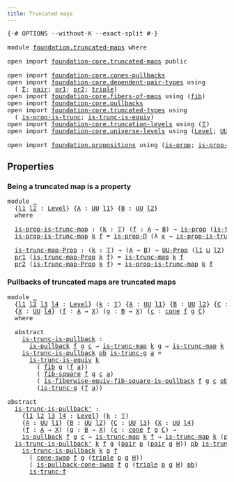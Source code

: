 ```yaml
---
title: Truncated maps
---
```


<pre class="Agda"><a id="40" class="Symbol">{-#</a> <a id="44" class="Keyword">OPTIONS</a> <a id="52" class="Pragma">--without-K</a> <a id="64" class="Pragma">--exact-split</a> <a id="78" class="Symbol">#-}</a>

<a id="83" class="Keyword">module</a> <a id="90" href="foundation.truncated-maps.html" class="Module">foundation.truncated-maps</a> <a id="116" class="Keyword">where</a>

<a id="123" class="Keyword">open</a> <a id="128" class="Keyword">import</a> <a id="135" href="foundation-core.truncated-maps.html" class="Module">foundation-core.truncated-maps</a> <a id="166" class="Keyword">public</a>

<a id="174" class="Keyword">open</a> <a id="179" class="Keyword">import</a> <a id="186" href="foundation-core.cones-pullbacks.html" class="Module">foundation-core.cones-pullbacks</a>
<a id="218" class="Keyword">open</a> <a id="223" class="Keyword">import</a> <a id="230" href="foundation-core.dependent-pair-types.html" class="Module">foundation-core.dependent-pair-types</a> <a id="267" class="Keyword">using</a>
  <a id="275" class="Symbol">(</a> <a id="277" href="foundation-core.dependent-pair-types.html#515" class="Record">Σ</a><a id="278" class="Symbol">;</a> <a id="280" href="foundation-core.dependent-pair-types.html#588" class="InductiveConstructor">pair</a><a id="284" class="Symbol">;</a> <a id="286" href="foundation-core.dependent-pair-types.html#605" class="Field">pr1</a><a id="289" class="Symbol">;</a> <a id="291" href="foundation-core.dependent-pair-types.html#617" class="Field">pr2</a><a id="294" class="Symbol">;</a> <a id="296" href="foundation-core.dependent-pair-types.html#1077" class="Function">triple</a><a id="302" class="Symbol">)</a>
<a id="304" class="Keyword">open</a> <a id="309" class="Keyword">import</a> <a id="316" href="foundation-core.fibers-of-maps.html" class="Module">foundation-core.fibers-of-maps</a> <a id="347" class="Keyword">using</a> <a id="353" class="Symbol">(</a><a id="354" href="foundation-core.fibers-of-maps.html#942" class="Function">fib</a><a id="357" class="Symbol">)</a>
<a id="359" class="Keyword">open</a> <a id="364" class="Keyword">import</a> <a id="371" href="foundation-core.pullbacks.html" class="Module">foundation-core.pullbacks</a>
<a id="397" class="Keyword">open</a> <a id="402" class="Keyword">import</a> <a id="409" href="foundation-core.truncated-types.html" class="Module">foundation-core.truncated-types</a> <a id="441" class="Keyword">using</a>
  <a id="449" class="Symbol">(</a> <a id="451" href="foundation-core.truncated-types.html#12076" class="Function">is-prop-is-trunc</a><a id="467" class="Symbol">;</a> <a id="469" href="foundation-core.truncated-types.html#4146" class="Function">is-trunc-is-equiv</a><a id="486" class="Symbol">)</a>
<a id="488" class="Keyword">open</a> <a id="493" class="Keyword">import</a> <a id="500" href="foundation-core.truncation-levels.html" class="Module">foundation-core.truncation-levels</a> <a id="534" class="Keyword">using</a> <a id="540" class="Symbol">(</a><a id="541" href="foundation-core.truncation-levels.html#395" class="Datatype">𝕋</a><a id="542" class="Symbol">)</a>
<a id="544" class="Keyword">open</a> <a id="549" class="Keyword">import</a> <a id="556" href="foundation-core.universe-levels.html" class="Module">foundation-core.universe-levels</a> <a id="588" class="Keyword">using</a> <a id="594" class="Symbol">(</a><a id="595" href="Agda.Primitive.html#597" class="Postulate">Level</a><a id="600" class="Symbol">;</a> <a id="602" href="foundation-core.universe-levels.html#235" class="Primitive">UU</a><a id="604" class="Symbol">;</a> <a id="606" href="Agda.Primitive.html#810" class="Primitive Operator">_⊔_</a><a id="609" class="Symbol">)</a>

<a id="612" class="Keyword">open</a> <a id="617" class="Keyword">import</a> <a id="624" href="foundation.propositions.html" class="Module">foundation.propositions</a> <a id="648" class="Keyword">using</a> <a id="654" class="Symbol">(</a><a id="655" href="foundation-core.propositions.html#1309" class="Function">is-prop</a><a id="662" class="Symbol">;</a> <a id="664" href="foundation-core.propositions.html#6158" class="Function">is-prop-Π</a><a id="673" class="Symbol">;</a> <a id="675" href="foundation-core.propositions.html#1393" class="Function">UU-Prop</a><a id="682" class="Symbol">)</a>
</pre>
## Properties

### Being a truncated map is a property

<pre class="Agda"><a id="753" class="Keyword">module</a> <a id="760" href="foundation.truncated-maps.html#760" class="Module">_</a>
  <a id="764" class="Symbol">{</a><a id="765" href="foundation.truncated-maps.html#765" class="Bound">l1</a> <a id="768" href="foundation.truncated-maps.html#768" class="Bound">l2</a> <a id="771" class="Symbol">:</a> <a id="773" href="Agda.Primitive.html#597" class="Postulate">Level</a><a id="778" class="Symbol">}</a> <a id="780" class="Symbol">{</a><a id="781" href="foundation.truncated-maps.html#781" class="Bound">A</a> <a id="783" class="Symbol">:</a> <a id="785" href="foundation-core.universe-levels.html#235" class="Primitive">UU</a> <a id="788" href="foundation.truncated-maps.html#765" class="Bound">l1</a><a id="790" class="Symbol">}</a> <a id="792" class="Symbol">{</a><a id="793" href="foundation.truncated-maps.html#793" class="Bound">B</a> <a id="795" class="Symbol">:</a> <a id="797" href="foundation-core.universe-levels.html#235" class="Primitive">UU</a> <a id="800" href="foundation.truncated-maps.html#768" class="Bound">l2</a><a id="802" class="Symbol">}</a>
  <a id="806" class="Keyword">where</a>
  
  <a id="817" href="foundation.truncated-maps.html#817" class="Function">is-prop-is-trunc-map</a> <a id="838" class="Symbol">:</a> <a id="840" class="Symbol">(</a><a id="841" href="foundation.truncated-maps.html#841" class="Bound">k</a> <a id="843" class="Symbol">:</a> <a id="845" href="foundation-core.truncation-levels.html#395" class="Datatype">𝕋</a><a id="846" class="Symbol">)</a> <a id="848" class="Symbol">(</a><a id="849" href="foundation.truncated-maps.html#849" class="Bound">f</a> <a id="851" class="Symbol">:</a> <a id="853" href="foundation.truncated-maps.html#781" class="Bound">A</a> <a id="855" class="Symbol">→</a> <a id="857" href="foundation.truncated-maps.html#793" class="Bound">B</a><a id="858" class="Symbol">)</a> <a id="860" class="Symbol">→</a> <a id="862" href="foundation-core.propositions.html#1309" class="Function">is-prop</a> <a id="870" class="Symbol">(</a><a id="871" href="foundation-core.truncated-maps.html#1887" class="Function">is-trunc-map</a> <a id="884" href="foundation.truncated-maps.html#841" class="Bound">k</a> <a id="886" href="foundation.truncated-maps.html#849" class="Bound">f</a><a id="887" class="Symbol">)</a>
  <a id="891" href="foundation.truncated-maps.html#817" class="Function">is-prop-is-trunc-map</a> <a id="912" href="foundation.truncated-maps.html#912" class="Bound">k</a> <a id="914" href="foundation.truncated-maps.html#914" class="Bound">f</a> <a id="916" class="Symbol">=</a> <a id="918" href="foundation-core.propositions.html#6158" class="Function">is-prop-Π</a> <a id="928" class="Symbol">(λ</a> <a id="931" href="foundation.truncated-maps.html#931" class="Bound">x</a> <a id="933" class="Symbol">→</a> <a id="935" href="foundation-core.truncated-types.html#12076" class="Function">is-prop-is-trunc</a> <a id="952" href="foundation.truncated-maps.html#912" class="Bound">k</a> <a id="954" class="Symbol">(</a><a id="955" href="foundation-core.fibers-of-maps.html#942" class="Function">fib</a> <a id="959" href="foundation.truncated-maps.html#914" class="Bound">f</a> <a id="961" href="foundation.truncated-maps.html#931" class="Bound">x</a><a id="962" class="Symbol">))</a>

  <a id="968" href="foundation.truncated-maps.html#968" class="Function">is-trunc-map-Prop</a> <a id="986" class="Symbol">:</a> <a id="988" class="Symbol">(</a><a id="989" href="foundation.truncated-maps.html#989" class="Bound">k</a> <a id="991" class="Symbol">:</a> <a id="993" href="foundation-core.truncation-levels.html#395" class="Datatype">𝕋</a><a id="994" class="Symbol">)</a> <a id="996" class="Symbol">→</a> <a id="998" class="Symbol">(</a><a id="999" href="foundation.truncated-maps.html#781" class="Bound">A</a> <a id="1001" class="Symbol">→</a> <a id="1003" href="foundation.truncated-maps.html#793" class="Bound">B</a><a id="1004" class="Symbol">)</a> <a id="1006" class="Symbol">→</a> <a id="1008" href="foundation-core.propositions.html#1393" class="Function">UU-Prop</a> <a id="1016" class="Symbol">(</a><a id="1017" href="foundation.truncated-maps.html#765" class="Bound">l1</a> <a id="1020" href="Agda.Primitive.html#810" class="Primitive Operator">⊔</a> <a id="1022" href="foundation.truncated-maps.html#768" class="Bound">l2</a><a id="1024" class="Symbol">)</a>
  <a id="1028" href="foundation-core.dependent-pair-types.html#605" class="Field">pr1</a> <a id="1032" class="Symbol">(</a><a id="1033" href="foundation.truncated-maps.html#968" class="Function">is-trunc-map-Prop</a> <a id="1051" href="foundation.truncated-maps.html#1051" class="Bound">k</a> <a id="1053" href="foundation.truncated-maps.html#1053" class="Bound">f</a><a id="1054" class="Symbol">)</a> <a id="1056" class="Symbol">=</a> <a id="1058" href="foundation-core.truncated-maps.html#1887" class="Function">is-trunc-map</a> <a id="1071" href="foundation.truncated-maps.html#1051" class="Bound">k</a> <a id="1073" href="foundation.truncated-maps.html#1053" class="Bound">f</a>
  <a id="1077" href="foundation-core.dependent-pair-types.html#617" class="Field">pr2</a> <a id="1081" class="Symbol">(</a><a id="1082" href="foundation.truncated-maps.html#968" class="Function">is-trunc-map-Prop</a> <a id="1100" href="foundation.truncated-maps.html#1100" class="Bound">k</a> <a id="1102" href="foundation.truncated-maps.html#1102" class="Bound">f</a><a id="1103" class="Symbol">)</a> <a id="1105" class="Symbol">=</a> <a id="1107" href="foundation.truncated-maps.html#817" class="Function">is-prop-is-trunc-map</a> <a id="1128" href="foundation.truncated-maps.html#1100" class="Bound">k</a> <a id="1130" href="foundation.truncated-maps.html#1102" class="Bound">f</a>
</pre>
### Pullbacks of truncated maps are truncated maps

<pre class="Agda"><a id="1197" class="Keyword">module</a> <a id="1204" href="foundation.truncated-maps.html#1204" class="Module">_</a>
  <a id="1208" class="Symbol">{</a><a id="1209" href="foundation.truncated-maps.html#1209" class="Bound">l1</a> <a id="1212" href="foundation.truncated-maps.html#1212" class="Bound">l2</a> <a id="1215" href="foundation.truncated-maps.html#1215" class="Bound">l3</a> <a id="1218" href="foundation.truncated-maps.html#1218" class="Bound">l4</a> <a id="1221" class="Symbol">:</a> <a id="1223" href="Agda.Primitive.html#597" class="Postulate">Level</a><a id="1228" class="Symbol">}</a> <a id="1230" class="Symbol">(</a><a id="1231" href="foundation.truncated-maps.html#1231" class="Bound">k</a> <a id="1233" class="Symbol">:</a> <a id="1235" href="foundation-core.truncation-levels.html#395" class="Datatype">𝕋</a><a id="1236" class="Symbol">)</a> <a id="1238" class="Symbol">{</a><a id="1239" href="foundation.truncated-maps.html#1239" class="Bound">A</a> <a id="1241" class="Symbol">:</a> <a id="1243" href="foundation-core.universe-levels.html#235" class="Primitive">UU</a> <a id="1246" href="foundation.truncated-maps.html#1209" class="Bound">l1</a><a id="1248" class="Symbol">}</a> <a id="1250" class="Symbol">{</a><a id="1251" href="foundation.truncated-maps.html#1251" class="Bound">B</a> <a id="1253" class="Symbol">:</a> <a id="1255" href="foundation-core.universe-levels.html#235" class="Primitive">UU</a> <a id="1258" href="foundation.truncated-maps.html#1212" class="Bound">l2</a><a id="1260" class="Symbol">}</a> <a id="1262" class="Symbol">{</a><a id="1263" href="foundation.truncated-maps.html#1263" class="Bound">C</a> <a id="1265" class="Symbol">:</a> <a id="1267" href="foundation-core.universe-levels.html#235" class="Primitive">UU</a> <a id="1270" href="foundation.truncated-maps.html#1215" class="Bound">l3</a><a id="1272" class="Symbol">}</a>
  <a id="1276" class="Symbol">{</a><a id="1277" href="foundation.truncated-maps.html#1277" class="Bound">X</a> <a id="1279" class="Symbol">:</a> <a id="1281" href="foundation-core.universe-levels.html#235" class="Primitive">UU</a> <a id="1284" href="foundation.truncated-maps.html#1218" class="Bound">l4</a><a id="1286" class="Symbol">}</a> <a id="1288" class="Symbol">(</a><a id="1289" href="foundation.truncated-maps.html#1289" class="Bound">f</a> <a id="1291" class="Symbol">:</a> <a id="1293" href="foundation.truncated-maps.html#1239" class="Bound">A</a> <a id="1295" class="Symbol">→</a> <a id="1297" href="foundation.truncated-maps.html#1277" class="Bound">X</a><a id="1298" class="Symbol">)</a> <a id="1300" class="Symbol">(</a><a id="1301" href="foundation.truncated-maps.html#1301" class="Bound">g</a> <a id="1303" class="Symbol">:</a> <a id="1305" href="foundation.truncated-maps.html#1251" class="Bound">B</a> <a id="1307" class="Symbol">→</a> <a id="1309" href="foundation.truncated-maps.html#1277" class="Bound">X</a><a id="1310" class="Symbol">)</a> <a id="1312" class="Symbol">(</a><a id="1313" href="foundation.truncated-maps.html#1313" class="Bound">c</a> <a id="1315" class="Symbol">:</a> <a id="1317" href="foundation-core.cones-pullbacks.html#1272" class="Function">cone</a> <a id="1322" href="foundation.truncated-maps.html#1289" class="Bound">f</a> <a id="1324" href="foundation.truncated-maps.html#1301" class="Bound">g</a> <a id="1326" href="foundation.truncated-maps.html#1263" class="Bound">C</a><a id="1327" class="Symbol">)</a>
  <a id="1331" class="Keyword">where</a>
  
  <a id="1342" class="Keyword">abstract</a>
    <a id="1355" href="foundation.truncated-maps.html#1355" class="Function">is-trunc-is-pullback</a> <a id="1376" class="Symbol">:</a>
      <a id="1384" href="foundation-core.pullbacks.html#2926" class="Function">is-pullback</a> <a id="1396" href="foundation.truncated-maps.html#1289" class="Bound">f</a> <a id="1398" href="foundation.truncated-maps.html#1301" class="Bound">g</a> <a id="1400" href="foundation.truncated-maps.html#1313" class="Bound">c</a> <a id="1402" class="Symbol">→</a> <a id="1404" href="foundation-core.truncated-maps.html#1887" class="Function">is-trunc-map</a> <a id="1417" href="foundation.truncated-maps.html#1231" class="Bound">k</a> <a id="1419" href="foundation.truncated-maps.html#1301" class="Bound">g</a> <a id="1421" class="Symbol">→</a> <a id="1423" href="foundation-core.truncated-maps.html#1887" class="Function">is-trunc-map</a> <a id="1436" href="foundation.truncated-maps.html#1231" class="Bound">k</a> <a id="1438" class="Symbol">(</a><a id="1439" href="foundation-core.dependent-pair-types.html#605" class="Field">pr1</a> <a id="1443" href="foundation.truncated-maps.html#1313" class="Bound">c</a><a id="1444" class="Symbol">)</a>
    <a id="1450" href="foundation.truncated-maps.html#1355" class="Function">is-trunc-is-pullback</a> <a id="1471" href="foundation.truncated-maps.html#1471" class="Bound">pb</a> <a id="1474" href="foundation.truncated-maps.html#1474" class="Bound">is-trunc-g</a> <a id="1485" href="foundation.truncated-maps.html#1485" class="Bound">a</a> <a id="1487" class="Symbol">=</a>
      <a id="1495" href="foundation-core.truncated-types.html#4146" class="Function">is-trunc-is-equiv</a> <a id="1513" href="foundation.truncated-maps.html#1231" class="Bound">k</a>
        <a id="1523" class="Symbol">(</a> <a id="1525" href="foundation-core.fibers-of-maps.html#942" class="Function">fib</a> <a id="1529" href="foundation.truncated-maps.html#1301" class="Bound">g</a> <a id="1531" class="Symbol">(</a><a id="1532" href="foundation.truncated-maps.html#1289" class="Bound">f</a> <a id="1534" href="foundation.truncated-maps.html#1485" class="Bound">a</a><a id="1535" class="Symbol">))</a>
        <a id="1546" class="Symbol">(</a> <a id="1548" href="foundation-core.pullbacks.html#7659" class="Function">fib-square</a> <a id="1559" href="foundation.truncated-maps.html#1289" class="Bound">f</a> <a id="1561" href="foundation.truncated-maps.html#1301" class="Bound">g</a> <a id="1563" href="foundation.truncated-maps.html#1313" class="Bound">c</a> <a id="1565" href="foundation.truncated-maps.html#1485" class="Bound">a</a><a id="1566" class="Symbol">)</a>
        <a id="1576" class="Symbol">(</a> <a id="1578" href="foundation-core.pullbacks.html#8327" class="Function">is-fiberwise-equiv-fib-square-is-pullback</a> <a id="1620" href="foundation.truncated-maps.html#1289" class="Bound">f</a> <a id="1622" href="foundation.truncated-maps.html#1301" class="Bound">g</a> <a id="1624" href="foundation.truncated-maps.html#1313" class="Bound">c</a> <a id="1626" href="foundation.truncated-maps.html#1471" class="Bound">pb</a> <a id="1629" href="foundation.truncated-maps.html#1485" class="Bound">a</a><a id="1630" class="Symbol">)</a>
        <a id="1640" class="Symbol">(</a><a id="1641" href="foundation.truncated-maps.html#1474" class="Bound">is-trunc-g</a> <a id="1652" class="Symbol">(</a><a id="1653" href="foundation.truncated-maps.html#1289" class="Bound">f</a> <a id="1655" href="foundation.truncated-maps.html#1485" class="Bound">a</a><a id="1656" class="Symbol">))</a>

<a id="1660" class="Keyword">abstract</a>
  <a id="is-trunc-is-pullback&#39;"></a><a id="1671" href="foundation.truncated-maps.html#1671" class="Function">is-trunc-is-pullback&#39;</a> <a id="1693" class="Symbol">:</a>
    <a id="1699" class="Symbol">{</a><a id="1700" href="foundation.truncated-maps.html#1700" class="Bound">l1</a> <a id="1703" href="foundation.truncated-maps.html#1703" class="Bound">l2</a> <a id="1706" href="foundation.truncated-maps.html#1706" class="Bound">l3</a> <a id="1709" href="foundation.truncated-maps.html#1709" class="Bound">l4</a> <a id="1712" class="Symbol">:</a> <a id="1714" href="Agda.Primitive.html#597" class="Postulate">Level</a><a id="1719" class="Symbol">}</a> <a id="1721" class="Symbol">(</a><a id="1722" href="foundation.truncated-maps.html#1722" class="Bound">k</a> <a id="1724" class="Symbol">:</a> <a id="1726" href="foundation-core.truncation-levels.html#395" class="Datatype">𝕋</a><a id="1727" class="Symbol">)</a>
    <a id="1733" class="Symbol">{</a><a id="1734" href="foundation.truncated-maps.html#1734" class="Bound">A</a> <a id="1736" class="Symbol">:</a> <a id="1738" href="foundation-core.universe-levels.html#235" class="Primitive">UU</a> <a id="1741" href="foundation.truncated-maps.html#1700" class="Bound">l1</a><a id="1743" class="Symbol">}</a> <a id="1745" class="Symbol">{</a><a id="1746" href="foundation.truncated-maps.html#1746" class="Bound">B</a> <a id="1748" class="Symbol">:</a> <a id="1750" href="foundation-core.universe-levels.html#235" class="Primitive">UU</a> <a id="1753" href="foundation.truncated-maps.html#1703" class="Bound">l2</a><a id="1755" class="Symbol">}</a> <a id="1757" class="Symbol">{</a><a id="1758" href="foundation.truncated-maps.html#1758" class="Bound">C</a> <a id="1760" class="Symbol">:</a> <a id="1762" href="foundation-core.universe-levels.html#235" class="Primitive">UU</a> <a id="1765" href="foundation.truncated-maps.html#1706" class="Bound">l3</a><a id="1767" class="Symbol">}</a> <a id="1769" class="Symbol">{</a><a id="1770" href="foundation.truncated-maps.html#1770" class="Bound">X</a> <a id="1772" class="Symbol">:</a> <a id="1774" href="foundation-core.universe-levels.html#235" class="Primitive">UU</a> <a id="1777" href="foundation.truncated-maps.html#1709" class="Bound">l4</a><a id="1779" class="Symbol">}</a>
    <a id="1785" class="Symbol">(</a><a id="1786" href="foundation.truncated-maps.html#1786" class="Bound">f</a> <a id="1788" class="Symbol">:</a> <a id="1790" href="foundation.truncated-maps.html#1734" class="Bound">A</a> <a id="1792" class="Symbol">→</a> <a id="1794" href="foundation.truncated-maps.html#1770" class="Bound">X</a><a id="1795" class="Symbol">)</a> <a id="1797" class="Symbol">(</a><a id="1798" href="foundation.truncated-maps.html#1798" class="Bound">g</a> <a id="1800" class="Symbol">:</a> <a id="1802" href="foundation.truncated-maps.html#1746" class="Bound">B</a> <a id="1804" class="Symbol">→</a> <a id="1806" href="foundation.truncated-maps.html#1770" class="Bound">X</a><a id="1807" class="Symbol">)</a> <a id="1809" class="Symbol">(</a><a id="1810" href="foundation.truncated-maps.html#1810" class="Bound">c</a> <a id="1812" class="Symbol">:</a> <a id="1814" href="foundation-core.cones-pullbacks.html#1272" class="Function">cone</a> <a id="1819" href="foundation.truncated-maps.html#1786" class="Bound">f</a> <a id="1821" href="foundation.truncated-maps.html#1798" class="Bound">g</a> <a id="1823" href="foundation.truncated-maps.html#1758" class="Bound">C</a><a id="1824" class="Symbol">)</a> <a id="1826" class="Symbol">→</a>
    <a id="1832" href="foundation-core.pullbacks.html#2926" class="Function">is-pullback</a> <a id="1844" href="foundation.truncated-maps.html#1786" class="Bound">f</a> <a id="1846" href="foundation.truncated-maps.html#1798" class="Bound">g</a> <a id="1848" href="foundation.truncated-maps.html#1810" class="Bound">c</a> <a id="1850" class="Symbol">→</a> <a id="1852" href="foundation-core.truncated-maps.html#1887" class="Function">is-trunc-map</a> <a id="1865" href="foundation.truncated-maps.html#1722" class="Bound">k</a> <a id="1867" href="foundation.truncated-maps.html#1786" class="Bound">f</a> <a id="1869" class="Symbol">→</a> <a id="1871" href="foundation-core.truncated-maps.html#1887" class="Function">is-trunc-map</a> <a id="1884" href="foundation.truncated-maps.html#1722" class="Bound">k</a> <a id="1886" class="Symbol">(</a><a id="1887" href="foundation-core.dependent-pair-types.html#605" class="Field">pr1</a> <a id="1891" class="Symbol">(</a><a id="1892" href="foundation-core.dependent-pair-types.html#617" class="Field">pr2</a> <a id="1896" href="foundation.truncated-maps.html#1810" class="Bound">c</a><a id="1897" class="Symbol">))</a>
  <a id="1902" href="foundation.truncated-maps.html#1671" class="Function">is-trunc-is-pullback&#39;</a> <a id="1924" href="foundation.truncated-maps.html#1924" class="Bound">k</a> <a id="1926" href="foundation.truncated-maps.html#1926" class="Bound">f</a> <a id="1928" href="foundation.truncated-maps.html#1928" class="Bound">g</a> <a id="1930" class="Symbol">(</a><a id="1931" href="foundation-core.dependent-pair-types.html#588" class="InductiveConstructor">pair</a> <a id="1936" href="foundation.truncated-maps.html#1936" class="Bound">p</a> <a id="1938" class="Symbol">(</a><a id="1939" href="foundation-core.dependent-pair-types.html#588" class="InductiveConstructor">pair</a> <a id="1944" href="foundation.truncated-maps.html#1944" class="Bound">q</a> <a id="1946" href="foundation.truncated-maps.html#1946" class="Bound">H</a><a id="1947" class="Symbol">))</a> <a id="1950" href="foundation.truncated-maps.html#1950" class="Bound">pb</a> <a id="1953" href="foundation.truncated-maps.html#1953" class="Bound">is-trunc-f</a> <a id="1964" class="Symbol">=</a>
    <a id="1970" href="foundation.truncated-maps.html#1355" class="Function">is-trunc-is-pullback</a> <a id="1991" href="foundation.truncated-maps.html#1924" class="Bound">k</a> <a id="1993" href="foundation.truncated-maps.html#1928" class="Bound">g</a> <a id="1995" href="foundation.truncated-maps.html#1926" class="Bound">f</a>
      <a id="2003" class="Symbol">(</a> <a id="2005" href="foundation-core.pullbacks.html#16599" class="Function">cone-swap</a> <a id="2015" href="foundation.truncated-maps.html#1926" class="Bound">f</a> <a id="2017" href="foundation.truncated-maps.html#1928" class="Bound">g</a> <a id="2019" class="Symbol">(</a><a id="2020" href="foundation-core.dependent-pair-types.html#1077" class="Function">triple</a> <a id="2027" href="foundation.truncated-maps.html#1936" class="Bound">p</a> <a id="2029" href="foundation.truncated-maps.html#1944" class="Bound">q</a> <a id="2031" href="foundation.truncated-maps.html#1946" class="Bound">H</a><a id="2032" class="Symbol">))</a>
      <a id="2041" class="Symbol">(</a> <a id="2043" href="foundation-core.pullbacks.html#18060" class="Function">is-pullback-cone-swap</a> <a id="2065" href="foundation.truncated-maps.html#1926" class="Bound">f</a> <a id="2067" href="foundation.truncated-maps.html#1928" class="Bound">g</a> <a id="2069" class="Symbol">(</a><a id="2070" href="foundation-core.dependent-pair-types.html#1077" class="Function">triple</a> <a id="2077" href="foundation.truncated-maps.html#1936" class="Bound">p</a> <a id="2079" href="foundation.truncated-maps.html#1944" class="Bound">q</a> <a id="2081" href="foundation.truncated-maps.html#1946" class="Bound">H</a><a id="2082" class="Symbol">)</a> <a id="2084" href="foundation.truncated-maps.html#1950" class="Bound">pb</a><a id="2086" class="Symbol">)</a>
      <a id="2094" href="foundation.truncated-maps.html#1953" class="Bound">is-trunc-f</a>
</pre>